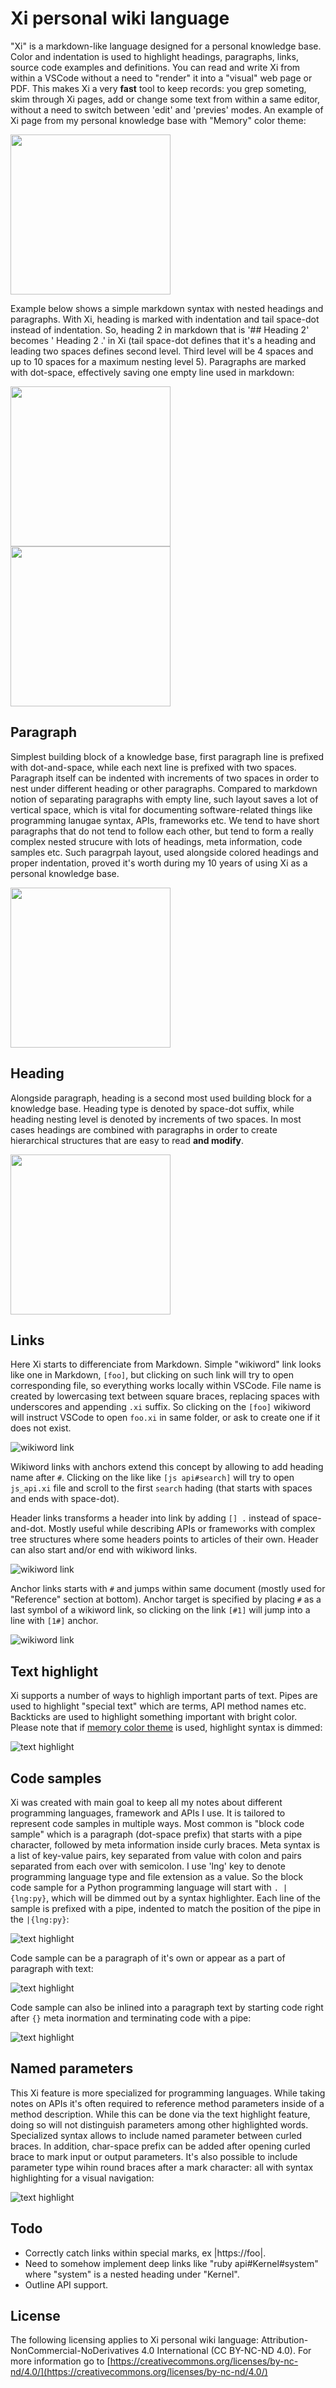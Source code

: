# Xi personal wiki language

"Xi" is a markdown-like language designed for a personal knowledge base.
Color and indentation is used to highlight headings, paragraphs, links,
source code examples and definitions. You can read and write Xi from
within a VSCode without a need to "render" it into a "visual" web page
or PDF. This makes Xi a very **fast** tool to keep records: you grep
someting, skim through Xi pages, add or change some text from within a same
editor, without a need to switch between 'edit' and 'previes' modes. An
example of Xi page from my personal knowledge base with "Memory" color theme:

<img src="https://raw.githubusercontent.com/grigoryvp/vscode-language-xi/master/doc/xi_illustration.png" height="256">

Example below shows a simple markdown syntax with nested headings and
paragraphs. With Xi, heading is marked with indentation and tail space-dot
instead of indentation. So, heading 2 in markdown that is '## Heading 2'
becomes '  Heading 2 .' in Xi (tail space-dot defines that it's a heading
and leading two spaces defines second level. Third level will be 4 spaces
and up to 10 spaces for a maximum nesting level 5). Paragraphs are marked
with dot-space, effectively saving one empty line used in markdown:

<img src="https://raw.githubusercontent.com/grigoryvp/vscode-language-xi/master/doc/md_to_xi_src.png" width="256">
<img src="https://raw.githubusercontent.com/grigoryvp/vscode-language-xi/master/doc/md_to_xi_dst.png" width="256">

## Paragraph

Simplest building block of a knowledge base, first paragraph line is prefixed
with dot-and-space, while each next line is prefixed with two spaces.
Paragraph itself can be indented with increments of two spaces in order to
nest under different heading or other paragraphs. Compared to markdown
notion of separating paragraphs with empty line, such layout saves a lot
of vertical space, which is vital for documenting software-related things
like programming lanugae syntax, APIs, frameworks etc. We tend to have
short paragraphs that do not tend to follow each other, but tend to form
a really complex nested strucure with lots of headings, meta information,
code samples etc. Such paragrpah layout, used alongside colored headings and
proper indentation, proved it's worth during my 10 years of using Xi as a
personal knowledge base.

<img src="https://raw.githubusercontent.com/grigoryvp/vscode-language-xi/master/doc/paragraph_1.png" width="256">

## Heading

Alongside paragraph, heading is a second most used building block for a
knowledge base. Heading type is denoted by space-dot suffix, while heading
nesting level is denoted by increments of two spaces. In most cases headings
are combined with paragraphs in order to create hierarchical structures
that are easy to read **and modify**.

<img src="https://raw.githubusercontent.com/grigoryvp/vscode-language-xi/master/doc/heading_1.png" width="256">

## Links

Here Xi starts to differenciate from Markdown. Simple "wikiword" link looks
like one in Markdown, `[foo]`, but clicking on such link will try to open
corresponding file, so everything works locally within VSCode. File name
is created by lowercasing text between square braces, replacing spaces with
underscores and appending `.xi` suffix. So clicking on the `[foo]` wikiword
will instruct VSCode to open `foo.xi` in same folder, or ask to create one
if it does not exist.

<!--- 250px 120px -->
![wikiword link](https://raw.githubusercontent.com/grigoryvp/vscode-language-xi/master/doc/link_1.png)

Wikiword links with anchors extend this concept by allowing to add heading
name after `#`. Clicking on the like like `[js api#search]` will try to
open `js_api.xi` file and scroll to the first `search` hading (that starts
with spaces and ends with space-dot).

Header links transforms a header into link by adding `[] .` instead of
space-and-dot. Mostly useful while describing APIs or frameworks with
complex tree structures where some headers points to articles of their own.
Header can also start and/or end with wikiword links.

<!--- 450px 120px -->
![wikiword link](https://raw.githubusercontent.com/grigoryvp/vscode-language-xi/master/doc/link_2.png)

Anchor links starts with `#` and jumps within same document (mostly used for
"Reference" section at bottom). Anchor target is specified by placing
`#` as a last symbol of a wikiword link, so clicking on the link `[#1]`
will jump into a line with `[1#]` anchor.

<!--- 840px 120px -->
![wikiword link](https://raw.githubusercontent.com/grigoryvp/vscode-language-xi/master/doc/link_3.png)

## Text highlight

Xi supports a number of ways to highligh important parts of text. Pipes are
used to highlight "special text" which are terms, API method names etc.
Backticks are used to highlight something important with bright color. Please
note that if [memory color theme](https://marketplace.visualstudio.com/items?itemName=grigoryvp.memory-theme)
is used, highlight syntax is dimmed:

<!--- 600px 40px -->
![text highlight](https://raw.githubusercontent.com/grigoryvp/vscode-language-xi/master/doc/highlight.png)

## Code samples

Xi was created with main goal to keep all my notes about different
programming languages, framework and APIs I use. It is tailored to
represent code samples in multiple ways. Most common is "block code sample"
which is a paragraph (dot-space prefix) that starts with a pipe
character, followed by meta information inside curly braces. Meta
syntax is a list of key-value pairs, key separated from value with colon
and pairs separated from each over with semicolon. I use 'lng' key to
denote programming language type and file extension as a value. So the
block code sample for a Python programming language will start with
`. |{lng:py}`, which will be dimmed out by a syntax highlighter. Each line
of the sample is prefixed with a pipe, indented to match the position of
the pipe in the `|{lng:py}`:

<!--- 280px 60px -->
![text highlight](https://raw.githubusercontent.com/grigoryvp/vscode-language-xi/master/doc/code_1.png)

Code sample can be a paragraph of it's own or appear as a part of paragraph
with text:

<!--- 280px 90px -->
![text highlight](https://raw.githubusercontent.com/grigoryvp/vscode-language-xi/master/doc/code_2.png)

Code sample can also be inlined into a paragraph text by starting code
right after `{}` meta inormation and terminating code with a pipe:

<!--- 400px 40px -->
![text highlight](https://raw.githubusercontent.com/grigoryvp/vscode-language-xi/master/doc/code_3.png)

## Named parameters

This Xi feature is more specialized for programming languages. While
taking notes on APIs it's often required to reference method parameters
inside of a method description. While this can be done via the text highlight
feature, doing so will not distinguish parameters among other highlighted
words. Specialized syntax allows to include named parameter between curled
braces. In addition, char-space prefix can be added after opening curled
brace to mark input or output parameters. It's also possible to include
parameter type wihin round braces after a mark character: all with syntax
highlighting for a visual navigation:

<!--- 370px 100px -->
![text highlight](https://raw.githubusercontent.com/grigoryvp/vscode-language-xi/master/doc/named_param_1.png)

## Todo

* Correctly catch links within special marks, ex |https://foo|.
* Need to somehow implement deep links like "ruby api#Kernel#system" where
  "system" is a nested heading under "Kernel".
* Outline API support.

## License

The following licensing applies to Xi personal wiki language:
Attribution-NonCommercial-NoDerivatives 4.0 International
(CC BY-NC-ND 4.0). For more information go to
[https://creativecommons.org/licenses/by-nc-nd/4.0/](https://creativecommons.org/licenses/by-nc-nd/4.0/)
